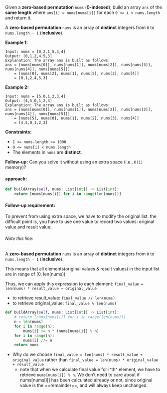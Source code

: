 Given a **zero-based permutation** `nums` (**0-indexed**), build an array `ans` of the **same length** where `ans[i] = nums[nums[i]]` for each `0 <= i < nums.length` and return it.

A **zero-based permutation** `nums` is an array of **distinct** integers from `0` to `nums.length - 1` (**inclusive**).

 

**Example 1:**

```
Input: nums = [0,2,1,5,3,4]
Output: [0,1,2,4,5,3]
Explanation: The array ans is built as follows: 
ans = [nums[nums[0]], nums[nums[1]], nums[nums[2]], nums[nums[3]], nums[nums[4]], nums[nums[5]]]
    = [nums[0], nums[2], nums[1], nums[5], nums[3], nums[4]]
    = [0,1,2,4,5,3]
```

**Example 2:**

```
Input: nums = [5,0,1,2,3,4]
Output: [4,5,0,1,2,3]
Explanation: The array ans is built as follows:
ans = [nums[nums[0]], nums[nums[1]], nums[nums[2]], nums[nums[3]], nums[nums[4]], nums[nums[5]]]
    = [nums[5], nums[0], nums[1], nums[2], nums[3], nums[4]]
    = [4,5,0,1,2,3]
```

 

**Constraints:**

- `1 <= nums.length <= 1000`
- `0 <= nums[i] < nums.length`
- The elements in `nums` are **distinct**.

 

**Follow-up:** Can you solve it without using an extra space (i.e., `O(1)` memory)?

####  approach:

```python
def buildArray(self, nums: List[int]) -> List[int]:
    return [nums[nums[i]] for i in range(len(nums))]
```

#### Follow-up requirement:

To prevent from using extra space, we have to modify the original list. the difficult point is, you have to use one value to record two values: original value and result value.

###### Note this line:

A **zero-based permutation** `nums` is an array of **distinct** integers from `0` to `nums.length - 1` (**inclusive**).

This means that all elements(original values & result values) in the input list are in range of [0, len(nums))

Thus, we can apply this expression to each element: `final_value = len(nums) * result_value + original_value`

- to retrieve result_value: `final_value // len(nums)`
- to retrieve original_value: `final_value % len(nums)`

```python
def buildArray(self, nums: List[int]) -> List[int]:
    # return [nums[nums[i]] for i in range(len(nums))]
    n = len(nums)
    for i in range(n):
        nums[i] += n * (nums[nums[i]] % n)
    for i in range(n):
        nums[i] //= n
    return nums
```

- Why do we choose `final_value = len(nums) * result_value + original_value` rather than `final_value = len(nums) * original_value + result_value`
  - note that when we calculate final value for i^th^ element, we have to retrieve `nums[nums[i]] % n`. We don’t need to care about if nums[nums[i]] has been calculated already or not, since original value is the ==remainder==, and will always keep unchanged.